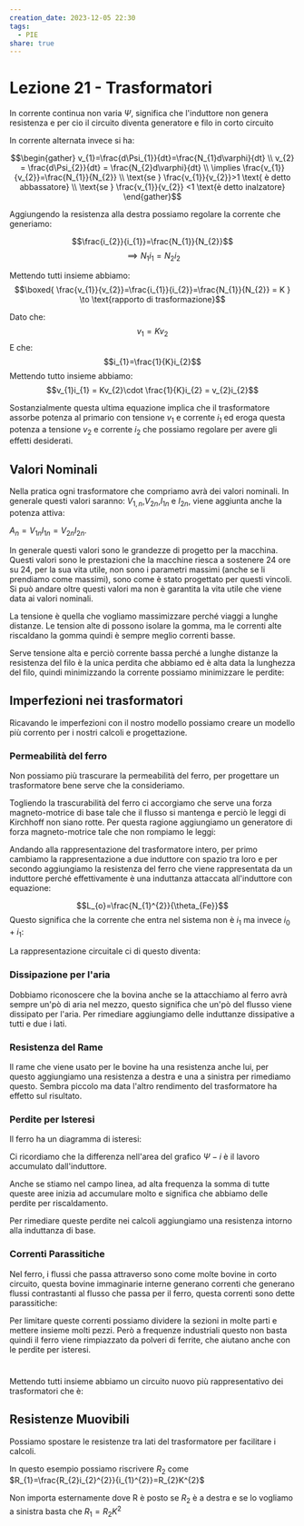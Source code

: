 ```yaml
---
creation_date: 2023-12-05 22:30
tags:
  - PIE
share: true
---
```

# Lezione 21 - Trasformatori

<!Diagramma trasformatore inizio>

In corrente continua non varia $\Psi$, significa che l'induttore non genera resistenza e per cio il circuito diventa generatore e filo in corto circuito

In corrente alternata invece si ha:

$$\begin{gather}
v_{1}=\frac{d\Psi_{1}}{dt}=\frac{N_{1}d\varphi}{dt} \\
v_{2} = \frac{d\Psi_{2}}{dt} = \frac{N_{2}d\varphi}{dt} \\
\implies \frac{v_{1}}{v_{2}}=\frac{N_{1}}{N_{2}} \\
\text{se } \frac{v_{1}}{v_{2}}>1 \text{ è detto abbassatore} \\
\text{se } \frac{v_{1}}{v_{2}} <1 \text{è detto inalzatore}
\end{gather}$$

Aggiungendo la resistenza alla destra possiamo regolare la corrente che generiamo:

<!Diagramma con resistenza aggiunga>

$$\frac{i_{2}}{i_{1}}=\frac{N_{1}}{N_{2}}$$
$$\implies N_{1}i_{1}=N_{2}i_{2}$$

Mettendo tutti insieme abbiamo:
$$\boxed{ \frac{v_{1}}{v_{2}}=\frac{i_{1}}{i_{2}}=\frac{N_{1}}{N_{2}} = K } \to \text{rapporto di trasformazione}$$

Dato che:
$$v_{1}=Kv_{2}$$
E che:
$$i_{1}=\frac{1}{K}i_{2}$$
Mettendo tutto insieme abbiamo:
$$v_{1}i_{1} = Kv_{2}\cdot \frac{1}{K}i_{2} = v_{2}i_{2}$$

Sostanzialmente questa ultima equazione implica che il trasformatore assorbe potenza al primario con tensione $v_1$ e corrente $i_{1}$ ed eroga questa potenza a tensione $v_2$ e corrente $i_{2}$ che possiamo regolare per avere gli effetti desiderati.

## Valori Nominali

Nella pratica ogni trasformatore che compriamo avrà dei valori nominali. In generale questi valori saranno:
$V_{1,n}$,$V_{2n}$,$I_{1n}$ e $I_{2n}$, viene aggiunta anche la potenza attiva:

$A_{n}=V_{1n}I_{1n}=V_{2n}I_{2n}$.

In generale questi valori sono le grandezze di progetto per la macchina. Questi valori sono le prestazioni che la macchine riesca a sostenere 24 ore su 24, per la sua vita utile, non sono i parametri massimi (anche se li prendiamo come massimi), sono come è stato progettato per questi vincoli. 
Si può andare oltre questi valori ma non è garantita la vita utile che viene data ai valori nominali.

La tensione è quella che vogliamo massimizzare perché viaggi a lunghe distanze.
Le tension alte di possono isolare la gomma, ma le correnti alte riscaldano la gomma quindi è sempre meglio correnti basse.

Serve tensione alta e perciò corrente bassa perché a lunghe distanze la resistenza del filo è la unica perdita che abbiamo ed è alta data la lunghezza del filo, quindi minimizzando la corrente possiamo minimizzare le perdite:

<!Diagramma perdita di potenza>

## Imperfezioni nei trasformatori

Ricavando le imperfezioni con il nostro modello possiamo creare un modello più corrento per i nostri calcoli e progettazione.
### Permeabilità del ferro

Non possiamo più trascurare la permeabilità del ferro, per progettare un trasformatore bene serve che la consideriamo.


Togliendo la trascurabilità del ferro ci accorgiamo che serve una forza magneto-motrice di base tale che il flusso si mantenga e perciò le leggi di Kirchhoff non siano rotte.
Per questa ragione aggiungiamo un generatore di forza magneto-motrice tale che non rompiamo le leggi:

<!Diagramma circuito>

Andando alla rappresentazione del trasformatore intero, per primo cambiamo la rappresentazione a due induttore con spazio tra loro e per secondo aggiungiamo la resistenza del ferro che viene rappresentata da un induttore perché effettivamente è una induttanza attaccata all'induttore con equazione:

$$L_{o}=\frac{N_{1}^{2}}{\theta_{Fe}}$$
Questo significa che la corrente che entra nel sistema non è $i_{1}$ ma invece $i_{0}+i_{1}$:
<!Diagramma con i0+i1>

La rappresentazione circuitale ci di questo diventa:
<!Diagramma con due generatori di forza magneto-motrici>

### Dissipazione per l'aria

Dobbiamo riconoscere che la bovina anche se la attacchiamo al ferro avrà sempre un'pò di aria nel mezzo, questo significa che un'pò del flusso viene dissipato per l'aria. Per rimediare aggiungiamo delle induttanze dissipative a tutti e due i lati.

<!Diagramma dissipazione per l'aria>

### Resistenza del Rame

Il rame che viene usato per le bovine ha una resistenza anche lui, per questo aggiungiamo una resistenza a destra e una a sinistra per rimediamo questo. Sembra piccolo ma data l'altro rendimento del trasformatore ha effetto sul risultato.

### Perdite per Isteresi

Il ferro ha un diagramma di isteresi:

<!Diagramma di isteresi>

Ci ricordiamo che la differenza nell'area del grafico $\Psi-i$ è il lavoro accumulato dall'induttore.

Anche se stiamo nel campo linea, ad alta frequenza la somma di tutte queste aree inizia ad accumulare molto e significa che abbiamo delle perdite per riscaldamento.

Per rimediare queste perdite nei calcoli aggiungiamo una resistenza intorno alla induttanza di base.

### Correnti Parassitiche

Nel ferro, i flussi che passa attraverso sono come molte bovine in corto circuito, questa bovine immaginarie interne generano correnti che generano flussi contrastanti al flusso che passa per il ferro, questa correnti sono dette parassitiche:

<!Diagramma correnti parassitiche>

Per limitare queste correnti possiamo dividere la sezioni in molte parti e mettere insieme molti pezzi. Però a frequenze industriali questo non basta quindi il ferro viene rimpiazzato da polveri di ferrite, che aiutano anche con le perdite per isteresi.

# 

Mettendo tutti insieme abbiamo un circuito nuovo più rappresentativo dei trasformatori che è:

<!Diagramma con tutto messo insieme>

## Resistenze Muovibili

Possiamo spostare le resistenze tra lati del trasformatore per facilitare i calcoli.

<!Diagramma resistenza>

In questo esempio possiamo riscrivere $R_{2}$ come $R_{1}=\frac{R_{2}i_{2}^{2}}{i_{1}^{2}}=R_{2}K^{2}$

Non importa esternamente dove R è posto se $R_{2}$ è a destra e se lo vogliamo a sinistra basta che $R_{1}=R_{2}K^{2}$